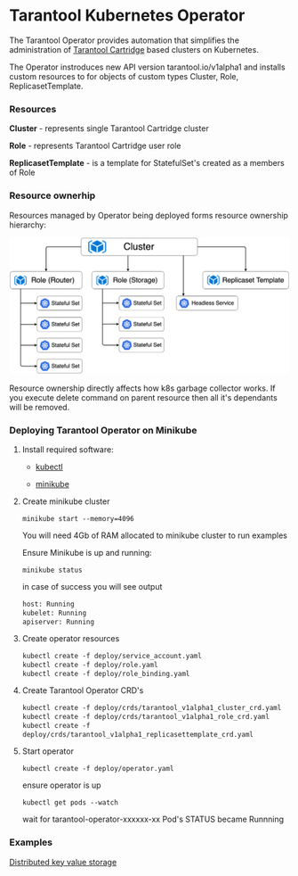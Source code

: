 # Tarantool Kubernetes Operator

The Tarantool Operator provides automation that simplifies the administration of [Tarantool Cartridge](https://github.com/tarantool/cartridge) based clusters on Kubernetes.

The Operator instroduces new API version tarantool.io/v1alpha1 and installs custom resources to for objects of custom types Cluster, Role, ReplicasetTemplate.


### Resources

**Cluster** - represents single Tarantool Cartridge cluster

**Role** - represents Tarantool Cartridge user role

**ReplicasetTemplate** - is a template for StatefulSet's created as a members of Role

### Resource ownerhip

Resources managed by Operator being deployed forms resource ownership hierarchy:

![Resource ownership](./assets/resource_map.png)

Resource ownership directly affects how k8s garbage collector works. If you execute delete command on parent resource then all it's dependants will be removed.

### Deploying Tarantool Operator on Minikube

1. Install required software:

    - [kubectl](https://kubernetes.io/docs/tasks/tools/install-kubectl)

    - [minikube](https://kubernetes.io/docs/tasks/tools/install-minikube/)


1. Create minikube cluster

    ```shell
    minikube start --memory=4096
    ```

    You will need 4Gb of RAM allocated to minikube cluster to run examples

    Ensure Minikube is up and running:

    ```shell
    minikube status
    ```

    in case of success you will see output

    ```shell
    host: Running
    kubelet: Running
    apiserver: Running
    ```

1. Create operator resources

    ```shell
    kubectl create -f deploy/service_account.yaml
    kubectl create -f deploy/role.yaml
    kubectl create -f deploy/role_binding.yaml
    ```

1. Create Tarantool Operator CRD's

    ```shell
    kubectl create -f deploy/crds/tarantool_v1alpha1_cluster_crd.yaml
    kubectl create -f deploy/crds/tarantool_v1alpha1_role_crd.yaml
    kubectl create -f deploy/crds/tarantool_v1alpha1_replicasettemplate_crd.yaml
    ```

1. Start operator

    ```shell
    kubectl create -f deploy/operator.yaml
    ```

    ensure operator is up 

    ```shell
    kubectl get pods --watch
    ```

    wait for tarantool-operator-xxxxxx-xx Pod's STATUS became Runnning

### Examples

[Distributed key value storage](/examples/kv)
